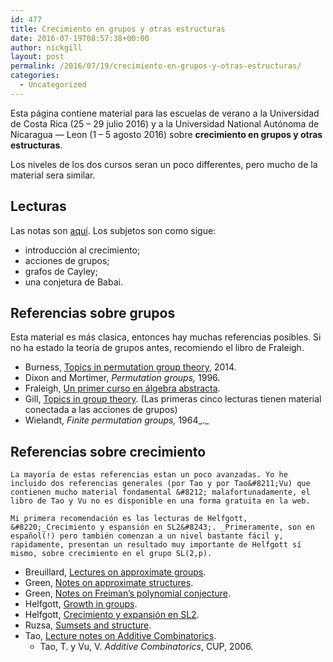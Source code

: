 ```yaml
---
id: 477
title: Crecimiento en grupos y otras estructuras
date: 2016-07-19T08:57:38+00:00
author: nickgill
layout: post
permalink: /2016/07/19/crecimiento-en-grupos-y-otras-estructuras/
categories:
  - Uncategorized
---
```

Esta página contiene material para las escuelas de verano a la Universidad de Costa Rica (25 &#8211; 29 julio 2016) y a la Universidad National Autónoma de Nicaragua &#8212; Leon (1 &#8211; 5 agosto 2016) sobre **crecimiento en grupos y otras estructuras**.

Los niveles de los dos cursos seran un poco differentes, pero mucho de la material sera similar.

## Lecturas

Las notas son [aquí](/files/2016/07/crecimiento_all-1.pdf). Los subjetos son como sigue:

  * introducción al crecimiento;
  * acciones de grupos;
  * grafos de Cayley;
  * una conjetura de Babai.

## Referencias sobre grupos

Esta material es más clasica, entonces hay muchas referencias posibles. Si no ha estado la teoría de grupos antes, recomiendo el libro de Fraleigh.

  * Burness, [Topics in permutation group theory](http://seis.bristol.ac.uk/~tb13602/docs/permgroups_14.pdf), 2014.
  * Dixon and Mortimer, _Permutation groups,_ 1996.
  * Fraleigh, [Un primer curso en álgebra abstracta](https://cesarperezsite.files.wordpress.com/2015/04/algebra-abstracta-primer-curso-john-b-fralec3adgh-freelibros-org.pdf). 
  * Gill, [Topics in group theory](/2014/03/11/topics-in-group-theory/). (Las primeras cinco lecturas tienen material conectada a las acciones de grupos)
  * Wielandt, _Finite permutation groups,_ 1964_._</ul> 

## Referencias sobre crecimiento
    
    La mayoría de estas referencias estan un poco avanzadas. Yo he incluido dos referencias generales (por Tao y por Tao&#8211;Vu) que contienen mucho material fondamental &#8212; malafortunadamente, el libro de Tao y Vu no es disponible en una forma gratuita en la web.
    
    Mi primera recomendación es las lecturas de Helfgott, &#8220;_Crecimiento y espansión en SL2&#8243;. _Primeramente, son en español(!) pero también comenzan a un nivel bastante fácil y, rapidamente, presentan un resultado muy importante de Helfgott sí mismo, sobre crecimiento en el grupo SL(2,p).
    
  * Breuillard, [Lectures on approximate groups](/files/2016/07/Breuillard-Lectures-on-approximate-groups.pdf).
   * Green, [Notes on approximate structures](/files/2016/07/Green-Notes-on-approximate-structures.pdf).
   * Green, [Notes on Freiman&#8217;s polynomial conjecture](/files/2016/07/Green-Notes-on-Freimans-polynomial-conjecture.pdf).
   * Helfgott, [Growth in groups](/files/2016/07/Helfgott-Growth-in-groups.pdf).
   * Helfgott, [Crecimiento y expansión en SL2](/files/2016/07/Helfgott-Crecimiento-y-expansion-en-SL2.pdf).
   * Ruzsa, [Sumsets and structure](h/files/2016/07/Ruzsa-Sumsets-and-structure.pdf).
   * Tao, [Lecture notes on Additive Combinatorics](https://www.math.cmu.edu/~af1p/Teaching/AdditiveCombinatorics/Tao.pdf).
      * Tao, T. y Vu, V. _Additive Combinatorics_, CUP, 2006.
